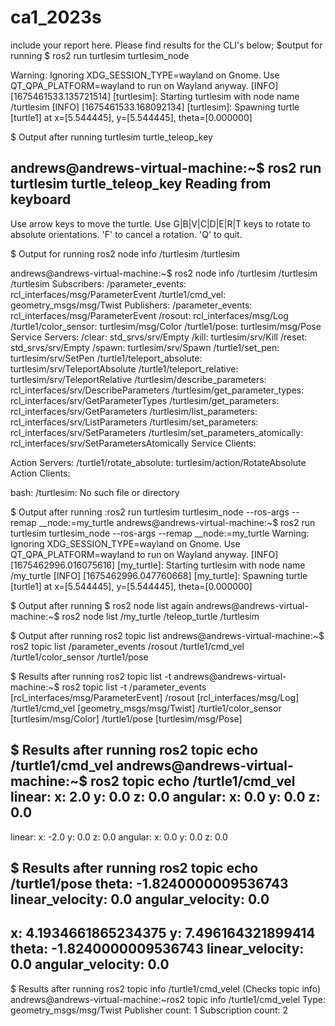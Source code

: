 # ca1_2023s

include your report here. 
Please find results for the CLI's below;
$output for running  $ ros2 run turtlesim turtlesim_node

Warning: Ignoring XDG_SESSION_TYPE=wayland on Gnome. Use QT_QPA_PLATFORM=wayland to run on Wayland anyway.
[INFO] [1675461533.135721514] [turtlesim]: Starting turtlesim with node name /turtlesim
[INFO] [1675461533.168092134] [turtlesim]: Spawning turtle [turtle1] at x=[5.544445], y=[5.544445], theta=[0.000000]


$ Output after running turtlesim turtle_teleop_key

andrews@andrews-virtual-machine:~$ ros2 run turtlesim turtle_teleop_key
Reading from keyboard
---------------------------
Use arrow keys to move the turtle.
Use G|B|V|C|D|E|R|T keys to rotate to absolute orientations. 'F' to cancel a rotation.
'Q' to quit.



$ Output for running ros2 node info /turtlesim 
/turtlesim

andrews@andrews-virtual-machine:~$ ros2 node info /turtlesim 
/turtlesim
/turtlesim
  Subscribers:
    /parameter_events: rcl_interfaces/msg/ParameterEvent
    /turtle1/cmd_vel: geometry_msgs/msg/Twist
  Publishers:
    /parameter_events: rcl_interfaces/msg/ParameterEvent
    /rosout: rcl_interfaces/msg/Log
    /turtle1/color_sensor: turtlesim/msg/Color
    /turtle1/pose: turtlesim/msg/Pose
  Service Servers:
    /clear: std_srvs/srv/Empty
    /kill: turtlesim/srv/Kill
    /reset: std_srvs/srv/Empty
    /spawn: turtlesim/srv/Spawn
    /turtle1/set_pen: turtlesim/srv/SetPen
    /turtle1/teleport_absolute: turtlesim/srv/TeleportAbsolute
    /turtle1/teleport_relative: turtlesim/srv/TeleportRelative
    /turtlesim/describe_parameters: rcl_interfaces/srv/DescribeParameters
    /turtlesim/get_parameter_types: rcl_interfaces/srv/GetParameterTypes
    /turtlesim/get_parameters: rcl_interfaces/srv/GetParameters
    /turtlesim/list_parameters: rcl_interfaces/srv/ListParameters
    /turtlesim/set_parameters: rcl_interfaces/srv/SetParameters
    /turtlesim/set_parameters_atomically: rcl_interfaces/srv/SetParametersAtomically
  Service Clients:

  Action Servers:
    /turtle1/rotate_absolute: turtlesim/action/RotateAbsolute
  Action Clients:

bash: /turtlesim: No such file or directory

$ Output after running :ros2 run turtlesim turtlesim_node --ros-args --remap __node:=my_turtle
andrews@andrews-virtual-machine:~$ ros2 run turtlesim turtlesim_node --ros-args --remap __node:=my_turtle
Warning: Ignoring XDG_SESSION_TYPE=wayland on Gnome. Use QT_QPA_PLATFORM=wayland to run on Wayland anyway.
[INFO] [1675462996.016075616] [my_turtle]: Starting turtlesim with node name /my_turtle
[INFO] [1675462996.047760668] [my_turtle]: Spawning turtle [turtle1] at x=[5.544445], y=[5.544445], theta=[0.000000]

$ Output after running $ ros2 node list again
andrews@andrews-virtual-machine:~$ ros2 node list
/my_turtle
/teleop_turtle
/turtlesim

$ Output after running ros2 topic list
andrews@andrews-virtual-machine:~$ ros2 topic list
/parameter_events
/rosout
/turtle1/cmd_vel
/turtle1/color_sensor
/turtle1/pose

$ Results after running ros2 topic list -t
andrews@andrews-virtual-machine:~$ ros2 topic list -t
/parameter_events [rcl_interfaces/msg/ParameterEvent]
/rosout [rcl_interfaces/msg/Log]
/turtle1/cmd_vel [geometry_msgs/msg/Twist]
/turtle1/color_sensor [turtlesim/msg/Color]
/turtle1/pose [turtlesim/msg/Pose]

$ Results after running ros2 topic echo /turtle1/cmd_vel
andrews@andrews-virtual-machine:~$ ros2 topic echo /turtle1/cmd_vel
linear:
  x: 2.0
  y: 0.0
  z: 0.0
angular:
  x: 0.0
  y: 0.0
  z: 0.0
---
linear:
  x: -2.0
  y: 0.0
  z: 0.0
angular:
  x: 0.0
  y: 0.0
  z: 0.0

  $ Results after running ros2 topic echo /turtle1/pose
  theta: -1.8240000009536743
linear_velocity: 0.0
angular_velocity: 0.0
---
x: 4.1934661865234375
y: 7.496164321899414
theta: -1.8240000009536743
linear_velocity: 0.0
angular_velocity: 0.0
---

$ Results after running ros2 topic info /turtle1/cmd_velel  (Checks topic info)
andrews@andrews-virtual-machine:~ros2 topic info /turtle1/cmd_velel
Type: geometry_msgs/msg/Twist
Publisher count: 1
Subscription count: 2


